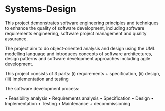 # Systems-Design

This project demonstrates software engineering principles and techniques to enhance the quality of software development, including software requirements engineering, software project management and quality assurance. 

The project aim to do object-oriented analysis and design using the UML modelling language and introduces concepts of software architectures, design patterns and software development approaches including agile development.

This project consists of 3 parts: (i) requirements + specification, (ii) design, (iii) implementation and testing

The software development process:

• Feasibility analysis 
• Requirements analysis
• Specification
• Design
• Implementation
• Testing
• Maintenance + decommissioning
